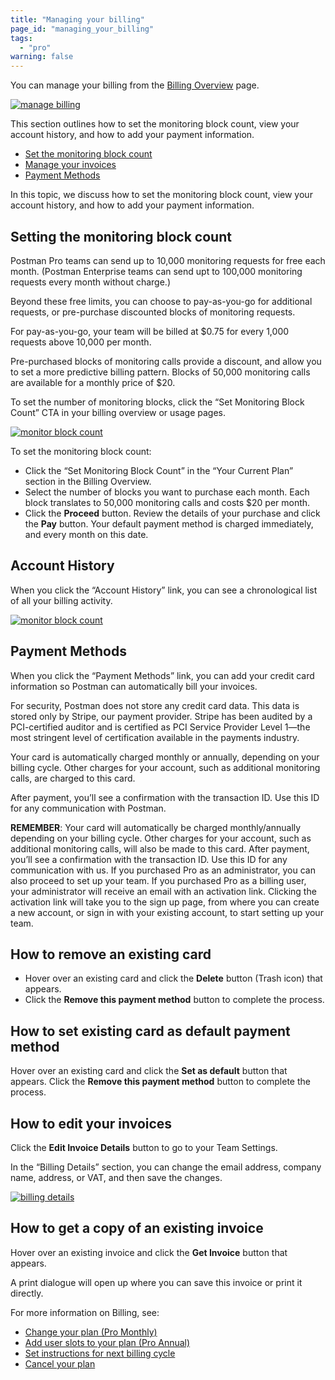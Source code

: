 ```yaml
---
title: "Managing your billing"
page_id: "managing_your_billing"
tags: 
  - "pro"
warning: false
---
```


You can manage your billing from the [Billing Overview](https://go.postman.co/billing/overview) page.

[![manage billing](https://assets.postman.com/postman-docs/WS-billing-overview-page.png)](https://assets.postman.com/postman-docs/WS-billing-overview-page.png)

This section outlines how to set the monitoring block count, view your account history, and how to add your payment information.

* [Set the monitoring block count](#set)
* [Manage your invoices](#invoices)
* [Payment Methods](#payment)

In this topic, we discuss how to set the monitoring block count, view your account history, and how to add your payment information.

## Setting the monitoring block count

Postman Pro teams can send up to 10,000 monitoring requests for free each month. (Postman Enterprise teams can send upt to 100,000 monitoring requests every month without charge.)

Beyond these free limits, you can choose to pay-as-you-go for additional requests, or pre-purchase discounted blocks of monitoring requests.

For pay-as-you-go, your team will be  billed at $0.75 for every 1,000 requests above 10,000 per month.

Pre-purchased blocks of monitoring calls provide a discount, and allow you to set a more predictive billing pattern. Blocks of 50,000 monitoring calls are available for a monthly price of $20.

To set the number of monitoring blocks, click the “Set Monitoring Block Count” CTA in your billing overview or usage pages.

[![monitor block count](https://assets.postman.com/postman-docs/managingyourbilling2.png)](https://assets.postman.com/postman-docs/managingyourbilling2.png)

To set the monitoring block count:

* Click the “Set Monitoring Block Count” in the “Your Current Plan” section in the Billing Overview.
* Select the number of blocks you want to purchase each month. Each block translates to 50,000 monitoring calls and costs $20 per month.
* Click the **Proceed** button. Review the details of your purchase and click the **Pay** button. Your default payment method is charged immediately, and every month on this date.

## Account History

When you click the “Account History” link, you can see a chronological list of all your billing activity.

[![monitor block count](https://assets.postman.com/postman-docs/WS-account-history.png)](https://assets.postman.com/postman-docs/WS-account-history.png)

## Payment Methods

When you click the “Payment Methods” link, you can add your credit card information so Postman can automatically bill your invoices.

For security, Postman does not store any credit card data. This data is stored only by Stripe, our payment provider. Stripe has been audited by a PCI-certified auditor and is certified as PCI Service Provider Level 1—the most stringent level of certification available in the payments industry.

Your card is automatically charged monthly or annually, depending on your billing cycle. Other charges for your account, such as additional monitoring calls, are charged to this card.

After payment, you’ll see a confirmation with the transaction ID. Use this ID for any communication with Postman.

**REMEMBER**: Your card will automatically be charged monthly/annually depending on your billing cycle. Other charges for your account, such as additional monitoring calls, will also be made to this card.
After payment, you’ll see a confirmation with the transaction ID. Use this ID for any communication with us. If you purchased Pro as an administrator, you can also proceed to set up your team. If you purchased Pro as a billing user, your administrator will receive an email with an activation link. Clicking the activation link will take you to the sign up page, from where you can create a new account, or sign in with your existing account, to start setting up your team.

## How to remove an existing card

* Hover over an existing card and click the **Delete** button (Trash icon) that appears.
* Click the **Remove this payment method** button to complete the process.

## How to set existing card as default payment method

Hover over an existing card and click the **Set as default** button that appears.
Click the **Remove this payment method** button to complete the process.

## How to edit your invoices

Click the **Edit Invoice Details** button to go to your Team Settings.

In the “Billing Details” section, you can change the email address, company name, address, or VAT, and then save the changes.

[![billing details](https://assets.postman.com/postman-docs/managingyourbilling4.png)](https://assets.postman.com/postman-docs/managingyourbilling4.png)

## How to get a copy of an existing invoice

Hover over an existing invoice and click the **Get Invoice** button that appears.

A print dialogue will open up where you can save this invoice or print it directly.

For more information on Billing, see:

* [Change your plan (Pro Monthly)](/docs/pro/managing_pro/changing_your_plan)
* [Add user slots to your plan (Pro Annual)](/docs/pro/managing_pro/changing_your_plan)
* [Set instructions for next billing cycle](/docs/pro/managing_pro/changing_your_plan)
* [Cancel your plan](/docs/pro/managing_pro/changing_your_plan)
